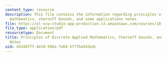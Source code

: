```yaml
---
content_type: resource
description: This file contains the information regarding principles of discrete applied
  mathematics, chernoff bounds, and some applications notes.
file: https://ol-ocw-studio-app-production.s3.amazonaws.com/courses/18-310-principles-of-discrete-applied-mathematics-fall-2013/d43d47ff4e18566a7a64577fba543edc_MIT18_310F13_Ch4.pdf
file_type: application/pdf
resourcetype: Document
title: Principles of Discrete Applied Mathematics, Chernoff bounds, and some applications
  Notes
uid: d43d47ff-4e18-566a-7a64-577fba543edc
---
```

